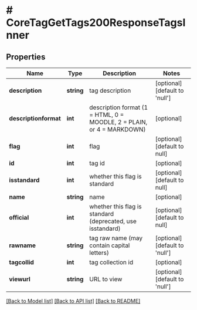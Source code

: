 # # CoreTagGetTags200ResponseTagsInner

## Properties

Name | Type | Description | Notes
------------ | ------------- | ------------- | -------------
**description** | **string** | tag description | [optional] [default to 'null']
**descriptionformat** | **int** | description format (1 &#x3D; HTML, 0 &#x3D; MOODLE, 2 &#x3D; PLAIN, or 4 &#x3D; MARKDOWN) | [optional]
**flag** | **int** | flag | [optional] [default to null]
**id** | **int** | tag id | [optional]
**isstandard** | **int** | whether this flag is standard | [optional] [default to null]
**name** | **string** | name | [optional]
**official** | **int** | whether this flag is standard (deprecated, use isstandard) | [optional] [default to null]
**rawname** | **string** | tag raw name (may contain capital letters) | [optional] [default to 'null']
**tagcollid** | **int** | tag collection id | [optional]
**viewurl** | **string** | URL to view | [optional] [default to 'null']

[[Back to Model list]](../../README.md#models) [[Back to API list]](../../README.md#endpoints) [[Back to README]](../../README.md)
